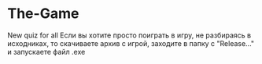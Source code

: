 # The-Game
New quiz for all
Если вы хотите просто поиграть в игру, не разбираясь в исходниках, то скачиваете архив с игрой, заходите в папку с "Release..." 
и запускаете файл .exe 
